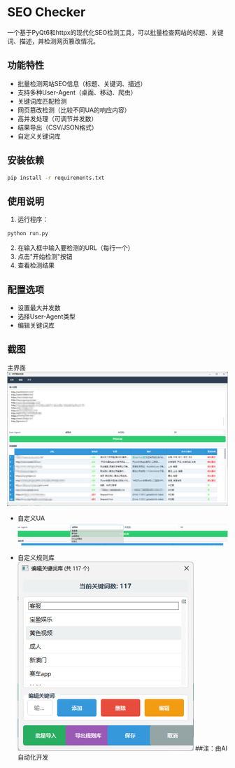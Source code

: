 # SEO Checker

一个基于PyQt6和httpx的现代化SEO检测工具，可以批量检查网站的标题、关键词、描述，并检测网页篡改情况。

## 功能特性

- 批量检测网站SEO信息（标题、关键词、描述）
- 支持多种User-Agent（桌面、移动、爬虫）
- 关键词库匹配检测
- 网页篡改检测（比较不同UA的响应内容）
- 高并发处理（可调节并发数）
- 结果导出（CSV/JSON格式）
- 自定义关键词库

## 安装依赖

```bash
pip install -r requirements.txt
```

## 使用说明

1. 运行程序：
```bash
python run.py
```

2. 在输入框中输入要检测的URL（每行一个）
3. 点击"开始检测"按钮
4. 查看检测结果

## 配置选项

- 设置最大并发数
- 选择User-Agent类型
- 编辑关键词库

## 截图
主界面
![这是图片](https://raw.githubusercontent.com/govbk/SEO-Check/refs/heads/main/%E5%BE%AE%E4%BF%A1%E5%9B%BE%E7%89%87_2025-08-19_125027_481.png "主界面")

- 自定义UA
![这是图片](https://raw.githubusercontent.com/govbk/SEO-Check/refs/heads/main/wechat_2025-08-19_124925_013.png "自定义UA")

- 自定义规则库
![这是图片](https://raw.githubusercontent.com/govbk/SEO-Check/refs/heads/main/wechat_2025-08-19_124945_036.png "自定义规则库")
##注：由AI自动化开发
